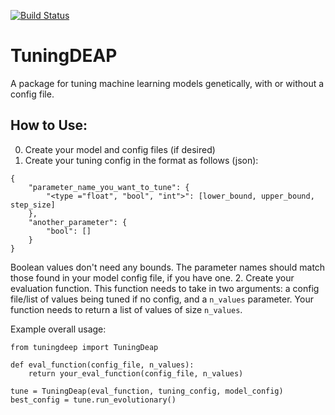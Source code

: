 [![Build Status](https://travis-ci.com/orionw/tuningDEAP.svg?branch=master)](https://travis-ci.com/orionw/tuningDEAP)
# TuningDEAP
A package for tuning machine learning models genetically, with or without a config file. 

## How to Use:
0. Create your model and config files (if desired)
1. Create your tuning config in the format as follows (json):
```
{
    "parameter_name_you_want_to_tune": {
        "<type ="float", "bool", "int">": [lower_bound, upper_bound, step_size]
    },
    "another_parameter": {
        "bool": [] 
    }
}
```
Boolean values don't need any bounds.  The parameter names should match those found in your model config file, if you have one.
2. Create your evaluation function.  This function needs to take in two arguments: a config file/list of values being tuned if no config, and a `n_values` parameter.  Your function needs to return a list of values of size `n_values`.

Example overall usage:
```
from tuningdeep import TuningDeap

def eval_function(config_file, n_values):
    return your_eval_function(config_file, n_values)

tune = TuningDeap(eval_function, tuning_config, model_config)
best_config = tune.run_evolutionary()
```